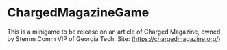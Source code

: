 # ChargedMagazineGame

This is a minigame to be release on an article of Charged Magazine, owned by Stemm Comm VIP of Georgia Tech.
Site: (https://chargedmagazine.org/)
